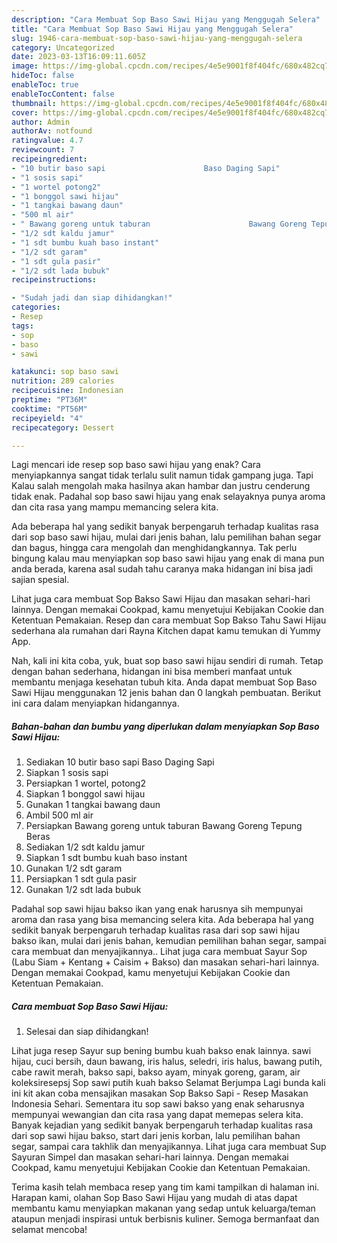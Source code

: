 ```yaml
---
description: "Cara Membuat Sop Baso Sawi Hijau yang Menggugah Selera"
title: "Cara Membuat Sop Baso Sawi Hijau yang Menggugah Selera"
slug: 1946-cara-membuat-sop-baso-sawi-hijau-yang-menggugah-selera
category: Uncategorized
date: 2023-03-13T16:09:11.605Z
image: https://img-global.cpcdn.com/recipes/4e5e9001f8f404fc/680x482cq70/sop-baso-sawi-hijau-foto-resep-utama.jpg
hideToc: false
enableToc: true
enableTocContent: false
thumbnail: https://img-global.cpcdn.com/recipes/4e5e9001f8f404fc/680x482cq70/sop-baso-sawi-hijau-foto-resep-utama.jpg
cover: https://img-global.cpcdn.com/recipes/4e5e9001f8f404fc/680x482cq70/sop-baso-sawi-hijau-foto-resep-utama.jpg
author: Admin
authorAv: notfound
ratingvalue: 4.7
reviewcount: 7
recipeingredient:
- "10 butir baso sapi                      Baso Daging Sapi"
- "1 sosis sapi"
- "1 wortel potong2"
- "1 bonggol sawi hijau"
- "1 tangkai bawang daun"
- "500 ml air"
- " Bawang goreng untuk taburan                      Bawang Goreng Tepung Beras"
- "1/2 sdt kaldu jamur"
- "1 sdt bumbu kuah baso instant"
- "1/2 sdt garam"
- "1 sdt gula pasir"
- "1/2 sdt lada bubuk"
recipeinstructions:

- "Sudah jadi dan siap dihidangkan!"
categories:
- Resep
tags:
- sop
- baso
- sawi

katakunci: sop baso sawi 
nutrition: 289 calories
recipecuisine: Indonesian
preptime: "PT36M"
cooktime: "PT56M"
recipeyield: "4"
recipecategory: Dessert

---
```



Lagi mencari ide resep sop baso sawi hijau yang enak? Cara menyiapkannya sangat tidak terlalu sulit namun tidak gampang juga. Tapi Kalau salah mengolah maka hasilnya akan hambar dan justru cenderung tidak enak. Padahal sop baso sawi hijau yang enak selayaknya punya aroma dan cita rasa yang mampu memancing selera kita.


Ada beberapa hal yang sedikit banyak berpengaruh terhadap kualitas rasa dari sop baso sawi hijau, mulai dari jenis bahan, lalu pemilihan bahan segar dan bagus, hingga cara mengolah dan menghidangkannya. Tak perlu bingung kalau mau menyiapkan sop baso sawi hijau yang enak di mana pun anda berada, karena asal sudah tahu caranya maka hidangan ini bisa jadi sajian spesial.

Lihat juga cara membuat Sop Bakso Sawi Hijau dan masakan sehari-hari lainnya. Dengan memakai Cookpad, kamu menyetujui Kebijakan Cookie dan Ketentuan Pemakaian. Resep dan cara membuat Sop Bakso Tahu Sawi Hijau sederhana ala rumahan dari Rayna Kitchen dapat kamu temukan di Yummy App.


Nah, kali ini kita coba, yuk, buat sop baso sawi hijau sendiri di rumah. Tetap dengan bahan sederhana, hidangan ini bisa memberi manfaat untuk membantu menjaga kesehatan tubuh kita. Anda dapat membuat Sop Baso Sawi Hijau menggunakan 12 jenis bahan dan 0 langkah pembuatan. Berikut ini cara dalam menyiapkan hidangannya.

<!--inarticleads1-->

##### Bahan-bahan dan bumbu yang diperlukan dalam menyiapkan Sop Baso Sawi Hijau:

1. Sediakan 10 butir baso sapi                      Baso Daging Sapi
1. Siapkan 1 sosis sapi
1. Persiapkan 1 wortel, potong2
1. Siapkan 1 bonggol sawi hijau
1. Gunakan 1 tangkai bawang daun
1. Ambil 500 ml air
1. Persiapkan  Bawang goreng untuk taburan                      Bawang Goreng Tepung Beras
1. Sediakan 1/2 sdt kaldu jamur
1. Siapkan 1 sdt bumbu kuah baso instant
1. Gunakan 1/2 sdt garam
1. Persiapkan 1 sdt gula pasir
1. Gunakan 1/2 sdt lada bubuk


Padahal sop sawi hijau bakso ikan yang enak harusnya sih mempunyai aroma dan rasa yang bisa memancing selera kita. Ada beberapa hal yang sedikit banyak berpengaruh terhadap kualitas rasa dari sop sawi hijau bakso ikan, mulai dari jenis bahan, kemudian pemilihan bahan segar, sampai cara membuat dan menyajikannya.. Lihat juga cara membuat Sayur Sop (Labu Siam + Kentang + Caisim + Bakso) dan masakan sehari-hari lainnya. Dengan memakai Cookpad, kamu menyetujui Kebijakan Cookie dan Ketentuan Pemakaian. 

<!--inarticleads2-->

##### Cara membuat Sop Baso Sawi Hijau:


1. Selesai dan siap dihidangkan!

Lihat juga resep Sayur sup bening bumbu kuah bakso enak lainnya. sawi hijau, cuci bersih, daun bawang, iris halus, seledri, iris halus, bawang putih, cabe rawit merah, bakso sapi, bakso ayam, minyak goreng, garam, air koleksiresepsj Sop sawi putih kuah bakso Selamat Berjumpa Lagi bunda kali ini kit akan coba mensajikan masakan Sop Bakso Sapi - Resep Masakan Indonesia Sehari. Sementara itu sop sawi bakso yang enak seharusnya mempunyai wewangian dan cita rasa yang dapat memepas selera kita. Banyak kejadian yang sedikit banyak berpengaruh terhadap kualitas rasa dari sop sawi hijau bakso, start dari jenis korban, lalu pemilihan bahan segar, sampai cara takhlik dan menyajikannya. Lihat juga cara membuat Sup Sayuran Simpel dan masakan sehari-hari lainnya. Dengan memakai Cookpad, kamu menyetujui Kebijakan Cookie dan Ketentuan Pemakaian. 

Terima kasih telah membaca resep yang tim kami tampilkan di halaman ini. Harapan kami, olahan Sop Baso Sawi Hijau yang mudah di atas dapat membantu kamu menyiapkan makanan yang sedap untuk keluarga/teman ataupun menjadi inspirasi untuk berbisnis kuliner. Semoga bermanfaat dan selamat mencoba!
